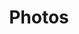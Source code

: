 ﻿---
title: Photos
layout: photos
---
<div class="album py-5">
    <div class="container">
        <div class="row row-cols-1 row-cols-sm-2 row-cols-md-3 g-3">
            <div class="col">
                <div class="card shadow-sm">
                    <embed src="./cdn/img/img1.png" width="100%" height="225" alt draggable="false" />
                </div>
            </div>
            <div class="col">
                <div class="card shadow-sm">
                    <embed src="./cdn/img/img2.png" width="100%" height="225" alt draggable="false" />
                </div>
            </div>
            <div class="col">
                <div class="card shadow-sm">
                    <embed src="./cdn/img/img3.png" width="100%" height="225" alt draggable="false" />
                </div>
            </div>
            <div class="col">
                <div class="card shadow-sm">
                    <embed src="./cdn/img/img4.png" width="100%" height="225" alt draggable="false" />
                </div>
            </div>
            <div class="col">
                <div class="card shadow-sm">
                    <embed src="./cdn/img/img5.png" width="100%" height="225" alt draggable="false" />
                </div>
            </div>
            <div class="col">
                <div class="card shadow-sm">
                    <embed src="./cdn/img/img6.png" width="100%" height="225" alt draggable="false" />
                </div>
            </div>
            <div class="col">
                <div class="card shadow-sm">
                    <embed src="./cdn/img/img7.png" width="100%" height="225" alt draggable="false" />
                </div>
            </div>
            <div class="col">
                <div class="card shadow-sm">
                    <embed src="./cdn/img/img8.png" width="100%" height="225" alt draggable="false" />
                </div>
            </div>
            <div class="col">
                <div class="card shadow-sm">
                    <embed src="./cdn/img/img9.png" width="100%" height="225" alt draggable="false" />
                </div>
            </div>
            <div class="col">
                <div class="card shadow-sm">
                    <embed src="./cdn/img/img10.png" width="100%" height="225" alt draggable="false" />
                </div>
            </div>
            <div class="col">
                <div class="card shadow-sm">
                    <embed src="./cdn/img/img11.png" width="100%" height="225" alt draggable="false" />
                </div>
            </div>
            <div class="col">
                <div class="card shadow-sm">
                    <embed src="./cdn/img/img12.png" width="100%" height="225" alt draggable="false" />
                </div>
            </div>
            <div class="col">
                <div class="card shadow-sm">
                    <embed src="./cdn/img/img13.png" width="100%" height="225" alt draggable="false" />
                </div>
            </div>
            <div class="col">
                <div class="card shadow-sm">
                    <embed src="./cdn/img/img14.png" width="100%" height="225" alt draggable="false" />
                </div>
            </div>
            <div class="col">
                <div class="card shadow-sm">
                    <embed src="./cdn/img/img15.png" width="100%" height="225" alt draggable="false" />
                </div>
            </div>
            <div class="col">
                <div class="card shadow-sm">
                    <embed src="./cdn/img/img16.png" width="100%" height="225" alt draggable="false" />
                </div>
            </div>
            <div class="col">
                <div class="card shadow-sm">
                    <embed src="./cdn/img/img17.png" width="100%" height="225" alt draggable="false" />
                </div>
            </div>
            <div class="col">
                <div class="card shadow-sm">
                    <embed src="./cdn/img/img18.png" width="100%" height="225" alt draggable="false" />
                </div>
            </div>
            <div class="col">
                <div class="card shadow-sm">
                    <embed src="./cdn/img/img19.png" width="100%" height="225" alt draggable="false" />
                </div>
            </div>
            <div class="col">
                <div class="card shadow-sm">
                    <embed src="./cdn/img/img20.png" width="100%" height="225" alt draggable="false" />
                </div>
            </div>
            <div class="col">
                <div class="card shadow-sm">
                    <embed src="./cdn/img/img21.png" width="100%" height="225" alt draggable="false" />
                </div>
            </div>
            <div class="col">
                <div class="card shadow-sm">
                    <embed src="./cdn/img/img22.png" width="100%" height="225" alt draggable="false" />
                </div>
            </div>
            <div class="col">
                <div class="card shadow-sm">
                    <embed src="./cdn/img/img23.png" width="100%" height="225" alt draggable="false" />
                </div>
            </div>
            <!--
                <div class="col">
                  <div class="card shadow-sm">
                    <svg class="bd-placeholder-img card-img-top" width="100%" height="225" xmlns="http://www.w3.org/2000/svg" role="img" aria-label="Placeholder: Thumbnail" preserveAspectRatio="xMidYMid slice" focusable="false"><title>Placeholder</title><rect width="100%" height="100%" fill="#55595c"></rect><text x="50%" y="50%" fill="#eceeef" dy=".3em">Thumbnail</text></svg>
</div>
                </div>
                <div class="col">
                  <div class="card shadow-sm">
                    <svg class="bd-placeholder-img card-img-top" width="100%" height="225" xmlns="http://www.w3.org/2000/svg" role="img" aria-label="Placeholder: Thumbnail" preserveAspectRatio="xMidYMid slice" focusable="false"><title>Placeholder</title><rect width="100%" height="100%" fill="#55595c"></rect><text x="50%" y="50%" fill="#eceeef" dy=".3em">Thumbnail</text></svg>
 </div>
                </div>
                <div class="col">
                  <div class="card shadow-sm">
                    <svg class="bd-placeholder-img card-img-top" width="100%" height="225" xmlns="http://www.w3.org/2000/svg" role="img" aria-label="Placeholder: Thumbnail" preserveAspectRatio="xMidYMid slice" focusable="false"><title>Placeholder</title><rect width="100%" height="100%" fill="#55595c"></rect><text x="50%" y="50%" fill="#eceeef" dy=".3em">Thumbnail</text></svg>
</div>
                </div>
                <div class="col">
                  <div class="card shadow-sm">
                    <svg class="bd-placeholder-img card-img-top" width="100%" height="225" xmlns="http://www.w3.org/2000/svg" role="img" aria-label="Placeholder: Thumbnail" preserveAspectRatio="xMidYMid slice" focusable="false"><title>Placeholder</title><rect width="100%" height="100%" fill="#55595c"></rect><text x="50%" y="50%" fill="#eceeef" dy=".3em">Thumbnail</text></svg>
</div>
                </div>
                <div class="col">
                  <div class="card shadow-sm">
                    <svg class="bd-placeholder-img card-img-top" width="100%" height="225" xmlns="http://www.w3.org/2000/svg" role="img" aria-label="Placeholder: Thumbnail" preserveAspectRatio="xMidYMid slice" focusable="false"><title>Placeholder</title><rect width="100%" height="100%" fill="#55595c"></rect><text x="50%" y="50%" fill="#eceeef" dy=".3em">Thumbnail</text></svg>
</div>
                </div>
                <div class="col">
                  <div class="card shadow-sm">
                    <svg class="bd-placeholder-img card-img-top" width="100%" height="225" xmlns="http://www.w3.org/2000/svg" role="img" aria-label="Placeholder: Thumbnail" preserveAspectRatio="xMidYMid slice" focusable="false"><title>Placeholder</title><rect width="100%" height="100%" fill="#55595c"></rect><text x="50%" y="50%" fill="#eceeef" dy=".3em">Thumbnail</text></svg>
</div>
                </div>
                <div class="col">
                  <div class="card shadow-sm">
                    <svg class="bd-placeholder-img card-img-top" width="100%" height="225" xmlns="http://www.w3.org/2000/svg" role="img" aria-label="Placeholder: Thumbnail" preserveAspectRatio="xMidYMid slice" focusable="false"><title>Placeholder</title><rect width="100%" height="100%" fill="#55595c"></rect><text x="50%" y="50%" fill="#eceeef" dy=".3em">Thumbnail</text></svg>
</div>
                </div>
                <div class="col">
                  <div class="card shadow-sm">
                    <svg class="bd-placeholder-img card-img-top" width="100%" height="225" xmlns="http://www.w3.org/2000/svg" role="img" aria-label="Placeholder: Thumbnail" preserveAspectRatio="xMidYMid slice" focusable="false"><title>Placeholder</title><rect width="100%" height="100%" fill="#55595c"></rect><text x="50%" y="50%" fill="#eceeef" dy=".3em">Thumbnail</text></svg>
</div>
                </div>-->
        </div>
    </div>
</div>

